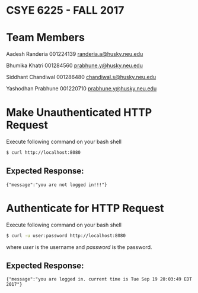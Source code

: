 # CSYE 6225 - FALL 2017


# Team Members

Aadesh Randeria     001224139   randeria.a@husky.neu.edu

Bhumika Khatri      001284560   prabhune.y@husky.neu.edu

Siddhant Chandiwal  001286480   chandiwal.s@husky.neu.edu

Yashodhan Prabhune  001220710   prabhune.y@husky.neu.edu

# Make Unauthenticated HTTP Request

Execute following command on your bash shell
``` bash
$ curl http://localhost:8080
```

## Expected Response:
```
{"message":"you are not logged in!!!"}
```

# Authenticate for HTTP Request

Execute following command on your bash shell
``` bash
$ curl -u user:password http://localhost:8080
```

where *user* is the username and *password* is the password.

## Expected Response:
 ```
 {"message":"you are logged in. current time is Tue Sep 19 20:03:49 EDT 2017"}
 ```
